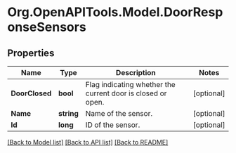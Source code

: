 # Org.OpenAPITools.Model.DoorResponseSensors
## Properties

Name | Type | Description | Notes
------------ | ------------- | ------------- | -------------
**DoorClosed** | **bool** | Flag indicating whether the current door is closed or open. | [optional] 
**Name** | **string** | Name of the sensor. | [optional] 
**Id** | **long** | ID of the sensor. | [optional] 

[[Back to Model list]](../README.md#documentation-for-models) [[Back to API list]](../README.md#documentation-for-api-endpoints) [[Back to README]](../README.md)

